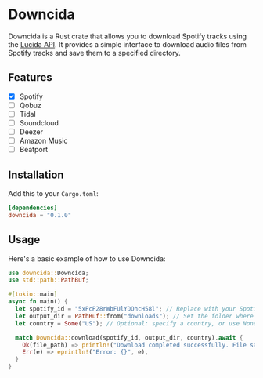 # Downcida

Downcida is a Rust crate that allows you to download Spotify tracks using the [Lucida API](https://lucida.to/). It provides a simple interface to download audio files from Spotify tracks and save them to a specified directory.

## Features

- [x] Spotify
- [ ] Qobuz
- [ ] Tidal
- [ ] Soundcloud
- [ ] Deezer
- [ ] Amazon Music
- [ ] Beatport

## Installation

Add this to your `Cargo.toml`:

```toml
[dependencies]
downcida = "0.1.0"
```

## Usage

Here's a basic example of how to use Downcida:

```rs
use downcida::Downcida;
use std::path::PathBuf;

#[tokio::main]
async fn main() {
  let spotify_id = "5xPcP28rWbFUlYDOhcH58l"; // Replace with your Spotify track ID
  let output_dir = PathBuf::from("downloads"); // Set the folder where the flac file will be saved
  let country = Some("US"); // Optional: specify a country, or use None for auto

  match Downcida::download(spotify_id, output_dir, country).await {
    Ok(file_path) => println!("Download completed successfully. File saved as: {}", file_path.display()),
    Err(e) => eprintln!("Error: {}", e),
  }
}
```
